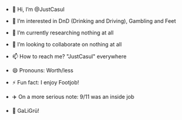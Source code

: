 - 👋 Hi, I’m @JustCasul
- 👀 I’m interested in DnD (Drinking and Driving), Gambling and Feet
- 🌱 I’m currently researching nothing at all
- 💞️ I’m looking to collaborate on nothing at all
- 📫 How to reach me? "JustCasul" everywhere
- 😄 Pronouns: Worth/less
- ⚡ Fun fact: I enjoy Footjob!

- ✈️ On a more serious note: 9/11 was an inside job

- 🫶 GaLiGrü!

<!---
JustCasul/JustCasul is a ✨ special ✨ repository because its `README.md` (this file) appears on your GitHub profile.
You can click the Preview link to take a look at your changes.
--->
